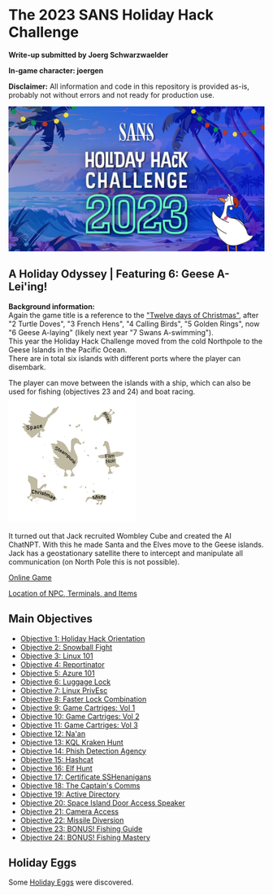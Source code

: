 # The 2023 SANS Holiday Hack Challenge
**Write-up submitted by Joerg Schwarzwaelder**  

**In-game character: joergen** 

**Disclaimer:** All information and code in this repository is provided as-is, probably not without errors and not ready for production use.

![HHC2023 Logo](images/holidayhack2023.jpg) 

## A Holiday Odyssey | Featuring 6: Geese A-Lei'ing!

**Background information:**  
Again the game title is a reference to the ["Twelve days of Christmas"](https://en.wikipedia.org/wiki/The_Twelve_Days_of_Christmas_%28song%29), after "2 Turtle Doves", "3 French Hens", "4 Calling Birds", "5 Golden Rings", now "6 Geese A-laying" (likely next year "7 Swans A-swimming").  
This year the Holiday Hack Challenge moved from the cold Northpole to the Geese Islands in the Pacific Ocean.  
There are in total six islands with different ports where the player can disembark.

The player can move between the islands with a ship, which can also be used for fishing (objectives 23 and 24) and boat racing.  
![Minimap of the Geese Islands](images/minimap.png)

It turned out that Jack recruited Wombley Cube and created the AI ChatNPT. With this he made Santa and the Elves move to the Geese islands. Jack has a geostationary satellite there to intercept and manipulate all communication (on North Pole this is not possible).

[Online Game](https://2023.holidayhackchallenge.com/)

[Location of NPC, Terminals, and Items](Directory.md)

## Main Objectives

 - [Objective 1: Holiday Hack Orientation](Objective-1)
 - [Objective 2: Snowball Fight](Objective-2)
 - [Objective 3: Linux 101](Objective-3)
 - [Objective 4: Reportinator](Objective-4)
 - [Objective 5: Azure 101](Objective-5)
 - [Objective 6: Luggage Lock](Objective-6)
 - [Objective 7: Linux PrivEsc](Objective-7)
 - [Objective 8: Faster Lock Combination](Objective-8)
 - [Objective 9: Game Cartriges: Vol 1](Objective-9)
 - [Objective 10: Game Cartriges: Vol 2](Objective-10)
 - [Objective 11: Game Cartriges: Vol 3](Objective-11)
 - [Objective 12: Na'an](Objective-12)
 - [Objective 13: KQL Kraken Hunt](Objective-13)
 - [Objective 14: Phish Detection Agency](Objective-14)
 - [Objective 15: Hashcat](Objective-15)
 - [Objective 16: Elf Hunt](Objective-16)
 - [Objective 17: Certificate SSHenanigans](Objective-17)
 - [Objective 18: The Captain's Comms](Objective-18)
 - [Objective 19: Active Directory](Objective-19)
 - [Objective 20: Space Island Door Access Speaker](Objective-20)
 - [Objective 21: Camera Access](Objective-21)
 - [Objective 22: Missile Diversion](Objective-22)
 - [Objective 23: BONUS! Fishing Guide](Objective-23)
 - [Objective 24: BONUS! Fishing Mastery](Objective-24)

## Holiday Eggs
Some [Holiday Eggs](Holiday%20Eggs.md) were discovered.
<!--stackedit_data:
eyJoaXN0b3J5IjpbLTExMTU4ODgxMTYsLTY0NTgzNjE4LDE4MT
UxMjYxNjQsLTUyMzczMzAxOCwtMTcyOTI5NTcyLC00NzkzNDY0
OSwxMDU5MTk2OTIyLDQ1MTUwMTUxNSwtMTgxOTI3NDUwNF19
-->